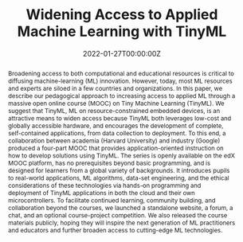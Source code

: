 ---
title: "Widening Access to Applied Machine Learning with TinyML"
authors:
- VijayJanapaReddi
- admin
- SusanKennedy
- LaurenceMoroney
- PeteWarden
- AnantAgarwal
- ColbyBanbury
- MassimoBanzi
- Matthew Bennett
- Benjamin Brown
- Sharad Chitlangia
- RadhikaGhosal
- Sarah Grafman
- Rupert Jaeger
- SrivatsanKrishnan
- Maximilian Lam
- Daniel Leiker
- Cara Mann
- MarkMazumder
- DominicPajak
- Dhilan Ramaprasad
- J. Evan Smith
- MatthewStewart
- DustinTingley

date: "2022-01-27T00:00:00Z"
doi: "10.1162/99608f92.762d171a"

# Schedule page publish date (NOT publication's date).
publishDate: "2022-01-27T00:00:00Z"

# Publication type.
# Legend: 0 = Uncategorized; 1 = Conference paper; 2 = Journal article;
# 3 = Preprint / Working Paper; 4 = Report; 5 = Book; 6 = Book section;
# 7 = Thesis; 8 = Patent
publication_types: ["2"]
underReviewFlag: False

# Publication name and optional abbreviated publication name.
publication: In the 2022 *[Harvard Data Science Review](https://hdsr.mitpress.mit.edu/)*
publication_short: In *HDSR* 2022

abstract: "Broadening access to both computational and educational resources is critical to diffusing machine-learning (ML) innovation. However, today, most ML resources and experts are siloed in a few countries and organizations. In this paper, we describe our pedagogical approach to increasing access to applied ML through a massive open online course (MOOC) on Tiny Machine Learning (TinyML). We suggest that TinyML, ML on resource-constrained embedded devices, is an attractive means to widen access because TinyML both leverages low-cost and globally accessible hardware, and encourages the development of complete, self-contained applications, from data collection to deployment. To this end, a collaboration between academia (Harvard University) and industry (Google) produced a four-part MOOC that provides application-oriented instruction on how to develop solutions using TinyML. The series is openly available on the edX MOOC platform, has no prerequisites beyond basic programming, and is designed for learners from a global variety of backgrounds. It introduces pupils to real-world applications, ML algorithms, data-set engineering, and the ethical considerations of these technologies via hands-on programming and deployment of TinyML applications in both the cloud and their own microcontrollers. To facilitate continued learning, community building, and collaboration beyond the courses, we launched a standalone website, a forum, a chat, and an optional course-project competition. We also released the course materials publicly, hoping they will inspire the next generation of ML practitioners and educators and further broaden access to cutting-edge ML technologies."

# Summary. An optional shortened abstract. Can also be used as a summary for an extended abstract or poster etc.
summary: "In this paper, we describe our pedagogical approach to increasing access to applied ML through a four part massive open online course (MOOC) on Tiny Machine Learning (TinyML) produced in collaboration between academia (Harvard University) and industry (Google). We suggest that TinyML, ML on resource-constrained embedded devices, is an attractive means to widen access because TinyML both leverages low-cost and globally accessible hardware, and encourages the development of complete, self-contained applications, from data collection to deployment. We also released the course materials publicly, hoping they will inspire the next generation of ML practitioners and educators and further broaden access to cutting-edge ML technologies."

tags:
- TinyML
- Machine Learning
- Embedded Systems
- MOOC
- STEM Education
featured: false

links:
- name: Course Main Page
  url: '/courses/tinymledx/'
- name: TinyML Open Education Initiative
  url: https://tinymlx.org/
- name: MOOC Website
  url: https://www.edx.org/professional-certificate/harvardx-tiny-machine-learning
- name: MOOC Course Materials
  url: https://github.com/tinyMLx/courseware
url_pdf: 'https://assets.pubpub.org/32mnbrld/41643765441459.pdf'
url_code: ''
url_dataset: ''
url_poster: ''
url_project: ''
url_slides: ''
url_source: ''
url_video: ''

# Featured image
# To use, add an image named `featured.jpg/png` to your page's folder. 
image:
  caption: ""
  focal_point: ""
  preview_only: false

# Associated Projects (optional).
#   Associate this publication with one or more of your projects.
#   Simply enter your project's folder or file name without extension.
#   E.g. `internal-project` references `content/project/internal-project/index.md`.
#   Otherwise, set `projects: []`.
projects: [TinyMLedu,OpenSTEM]
#- internal-project

# Slides (optional).
#   Associate this publication with Markdown slides.
#   Simply enter your slide deck's filename without extension.
#   E.g. `slides: "example"` references `content/slides/example/index.md`.
#   Otherwise, set `slides: ""`.
slides: ""
---